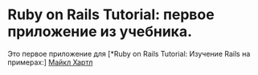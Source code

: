 # Ruby on Rails Tutorial: первое приложение из учебника.

Это первое приложение для
[*Ruby on Rails Tutorial: Изучение Rails на примерах:]
[Майкл Хартл](http://mickaelhartl.com)
